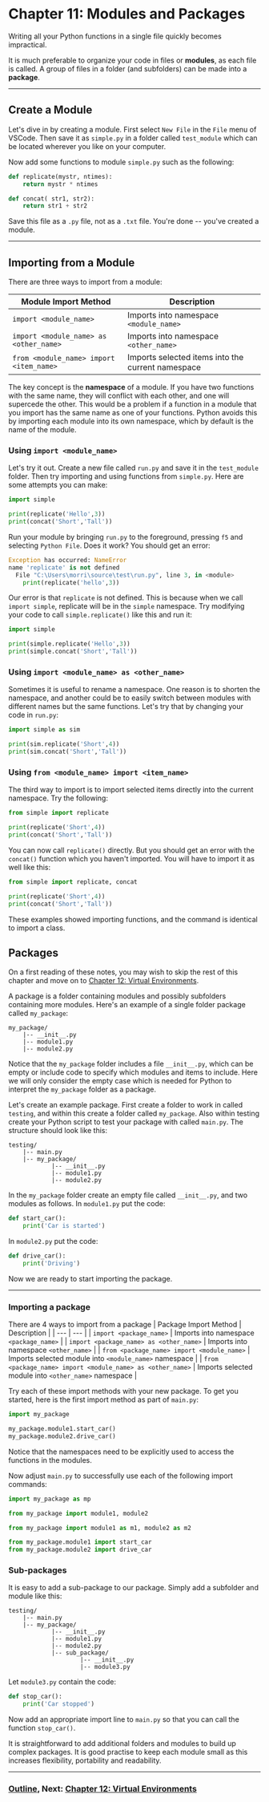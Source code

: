 # Chapter 11: Modules and Packages

Writing all your Python functions in a single file quickly becomes impractical.  

It is much preferable to organize your code in files or **modules**, as each file is called.  A group of files in a folder (and subfolders) can be made into a **package**.  

___
## Create a Module

Let's dive in by creating a module.  First select `New File` in the `File` menu of VSCode.  Then save it as `simple.py` in a folder called `test_module` which can be located wherever you like on your computer.  

Now add some functions to module `simple.py` such as the following:
```python
def replicate(mystr, ntimes):
    return mystr * ntimes

def concat( str1, str2):
    return str1 + str2
```
Save this file as a `.py` file, not as a `.txt` file.  You're done -- you've created a module.

___
## Importing from a Module

There are three ways to import from a module:

| Module Import Method | Description |
| ---    | ---         |
| `import <module_name>` | Imports into namespace `<module_name>` |
| `import <module_name> as <other_name>` | Imports into namespace `<other_name>` |
| `from <module_name> import <item_name>` | Imports selected items into the current namespace | 

The key concept is the **namespace** of a module.  If you have two functions with the same name, they will conflict with each other, and one will supercede the other.  This would be a problem if a function in a module that you import has the same name as one of your functions.  Python avoids this by importing each module into its own namespace, which by default is the name of the module.  

### Using `import <module_name>`
Let's try it out.  Create a new file called `run.py` and save it in the `test_module` folder.  Then try importing and using functions from `simple.py`.  Here are some attempts you can make:
```python
import simple

print(replicate('Hello',3))
print(concat('Short','Tall'))
```
Run your module by bringing `run.py` to the foreground, pressing `f5` and selecting `Python File`.  Does it work?  You should get an error:
```python
Exception has occurred: NameError
name 'replicate' is not defined
  File "C:\Users\morri\source\test\run.py", line 3, in <module>
    print(replicate('hello',3))
```
Our error is that `replicate` is not defined.  This is because when we call `import simple`, replicate will be in the `simple` namespace.  Try modifying your code to call `simple.replicate()` like this and run it:
```python
import simple

print(simple.replicate('Hello',3))
print(simple.concat('Short','Tall'))
```

### Using `import <module_name> as <other_name>`
Sometimes it is useful to rename a namespace.  One reason is to shorten the namespace, and another could be to easily switch between modules with different names but the same functions.  Let's try that by changing your code in `run.py`:
```python
import simple as sim

print(sim.replicate('Short',4))
print(sim.concat('Short','Tall'))
```

### Using `from <module_name> import <item_name>`
The third way to import is to import selected items directly into the current namespace.  Try the following:
```python
from simple import replicate

print(replicate('Short',4))
print(concat('Short','Tall'))
```
You can now call `replicate()` directly.  But you should get an error with the `concat()` function which you haven't imported.  You will have to import it as well like this:
```python
from simple import replicate, concat

print(replicate('Short',4))
print(concat('Short','Tall'))
```

These examples showed importing functions, and the command is identical to import a class.  

## Packages

On a first reading of these notes, you may wish to skip the rest of this chapter and move on to [Chapter 12: Virtual Environments](Chapter_12_Virtual_Environments.md).

A package is a folder containing modules and possibly subfolders containing more modules.  Here's an example of a single folder package called `my_package`:
```
my_package/
    |-- __init__.py
    |-- module1.py
    |-- module2.py
```
Notice that the `my_package` folder includes a file `__init__.py`, which can be empty or include code to specify which modules and items to include.  Here we will only consider the empty case which is needed for Python to interpret the `my_package` folder as a package.  

Let's create an example package.  First create a folder to work in called `testing`, and within this create a folder called `my_package`.  Also within testing create your Python script to test your package with called `main.py`.  The structure should look like this:
```
testing/
    |-- main.py
    |-- my_package/
            |-- __init__.py
            |-- module1.py
            |-- module2.py
```
In the `my_package` folder create an empty file called `__init__.py`, and two modules as follows.  In `module1.py` put the code:
```python
def start_car():
    print('Car is started')
```
In `module2.py` put the code:
```python
def drive_car():
    print('Driving')
```
Now we are ready to start importing the package.
___
### Importing a package
There are 4 ways to import from a package
| Package Import Method | Description |
| ---    | ---         |
| `import <package_name>` | Imports into namespace `<package_name>` |
| `import <package_name> as <other_name>` | Imports into namespace `<other_name>` |
| `from <package_name> import <module_name>` | Imports selected module into `<module_name>` namespace |
| `from <package_name> import <module_name> as <other_name>` | Imports selected module into `<other_name>` namespace |

Try each of these import methods with your new package.  To get you started, here is the first import method as part of `main.py`:
```python
import my_package

my_package.module1.start_car()
my_package.module2.drive_car()
```
Notice that the namespaces need to be explicitly used to access the functions in the modules.

Now adjust `main.py` to successfully use each of the following import commands:
```python
import my_package as mp
```
```python
from my_package import module1, module2
```
```python
from my_package import module1 as m1, module2 as m2
```
```python
from my_package.module1 import start_car
from my_package.module2 import drive_car
```

### Sub-packages
It is easy to add a sub-package to our package.  Simply add a subfolder and module like this:
```
testing/
    |-- main.py
    |-- my_package/
            |-- __init__.py
            |-- module1.py
            |-- module2.py
            |-- sub_package/
                    |-- __init__.py
                    |-- module3.py
```
Let `module3.py` contain the code:
```python
def stop_car():
    print('Car stopped')
```
Now add an appropriate import line to `main.py` so that you can call the function `stop_car()`.

It is straightforward to add additional folders and modules to build up complex packages.  It is good practise to keep each module small as this increases flexibility, portability and readability.

___
### [Outline](../README.md), Next: [Chapter 12: Virtual Environments](Chapter_12_Virtual_Environments.md)

